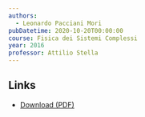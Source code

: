 ```yaml
---
authors:
  - Leonardo Pacciani Mori
pubDatetime: 2020-10-20T00:00:00
course: Fisica dei Sistemi Complessi
year: 2016
professor: Attilio Stella
---
```


## Links

- [Download (PDF)](/pdf/Sistemi_complessi_2016.pdf)
